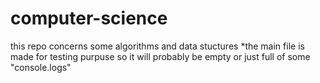 ﻿# computer-science
 this repo concerns some algorithms and data stuctures 
 *the main file is made for testing purpuse so it will probably be empty or just full of some "console.logs"
